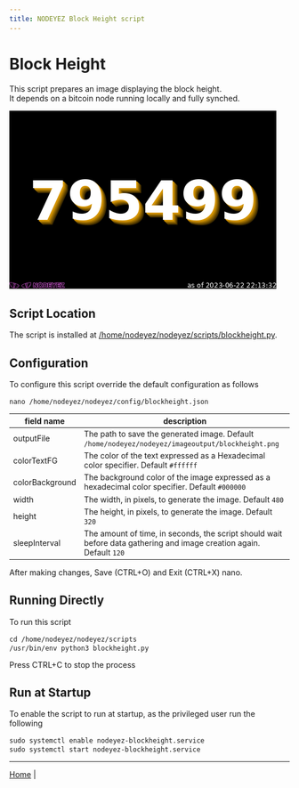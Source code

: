 ```yaml
---
title: NODEYEZ Block Height script
---
```


# Block Height

This script prepares an image displaying the block height.  
It depends on a bitcoin node running locally and fully synched.

![sample image depicting the blockheight reads 693131](../images/blockheight.png)

## Script Location

The script is installed at 
[/home/nodeyez/nodeyez/scripts/blockheight.py](../scripts/blockheight.py).

## Configuration

To configure this script override the default configuration as follows

```shell
nano /home/nodeyez/nodeyez/config/blockheight.json
```

| field name | description |
| --- | --- |
| outputFile | The path to save the generated image. Default `/home/nodeyez/nodeyez/imageoutput/blockheight.png` |
| colorTextFG | The color of the text expressed as a Hexadecimal color specifier. Default `#ffffff` |
| colorBackground | The background color of the image expressed as a hexadecimal color specifier. Default `#000000` |
| width | The width, in pixels, to generate the image. Default `480` |
| height | The height, in pixels, to generate the image. Default `320` |
| sleepInterval | The amount of time, in seconds, the script should wait before data gathering and image creation again. Default `120` |

After making changes, Save (CTRL+O) and Exit (CTRL+X) nano.

## Running Directly

To run this script

```shell
cd /home/nodeyez/nodeyez/scripts
/usr/bin/env python3 blockheight.py
```

Press CTRL+C to stop the process

## Run at Startup

To enable the script to run at startup, as the privileged user run the following

```shell
sudo systemctl enable nodeyez-blockheight.service
sudo systemctl start nodeyez-blockheight.service
```


---

[Home](../README.md) | 

